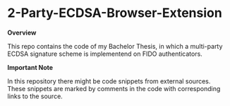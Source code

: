 # 2-Party-ECDSA-Browser-Extension

**Overview**

This repo contains the code of my Bachelor Thesis, in which a multi-party ECDSA signature scheme is implementend on FIDO authenticators.

**Important Note**

In this repository there might be code snippets from external sources. These snippets are marked by comments in the code with corresponding links to the source.

